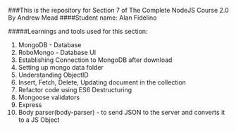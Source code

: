 ###This is the repository for Section 7 of The Complete NodeJS Course 2.0 By Andrew Mead
####Student name: Alan Fidelino

#####Learnings and tools used for this section:
1. MongoDB - Database
2. RoboMongo - Database UI
3. Establishing Connection to MongoDB after download
4. Setting up mongo data folder
5. Understanding ObjectID
6. Insert, Fetch, Delete, Updating document in the collection
7. Refactor code using ES6 Destructuring
8. Mongoose validators
9. Express
10. Body parser(body-parser) - to send JSON to the server and converts it to a JS Object